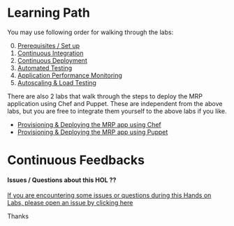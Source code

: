 # Learning Path

You may use following order for walking through the labs:

0. [Prerequisites / Set up](https://github.com/Microsoft/PartsUnlimitedMRP/tree/master/docs/HOL_Set-Up-MRP)
1. [Continuous Integration](https://github.com/Microsoft/PartsUnlimitedMRP/tree/master/docs/HOL_Continuous-Integration)
2. [Continuous Deployment](https://github.com/Microsoft/PartsUnlimitedMRP/tree/master/docs/HOL_Continuous-Deployment)
3. [Automated Testing](https://github.com/Microsoft/PartsUnlimitedMRP/tree/master/docs/HOL_Automated-Testing)
4. [Application Performance Monitoring](https://github.com/Microsoft/PartsUnlimitedMRP/tree/master/docs/HOL_Application-Performance-Monitoring)
5. [Autoscaling & Load Testing](https://github.com/Microsoft/PartsUnlimitedMRP/tree/master/docs/HOL_Autoscaling-Load-Testing)

There are also 2 labs that walk through the steps to deploy the MRP application using Chef and Puppet. These are independent from the above labs, but you are free to integrate them yourself to the above labs if you like.

- [Provisioning & Deploying the MRP app using Chef](https://github.com/OguzPastirmaci/PartsUnlimitedMRP/tree/master/docs/HOL_Deploying-Using-Chef)
- [Provisioning & Deploying the MRP app using Puppet](https://github.com/OguzPastirmaci/PartsUnlimitedMRP/tree/master/docs/HOL_Deploying-Using-Puppet)


# Continuous Feedbacks

#### Issues / Questions about this HOL ??

[If you are encountering some issues or questions during this Hands on Labs, please open an issue by clicking here](https://github.com/Microsoft/PartsUnlimitedMRP/issues)

Thanks
